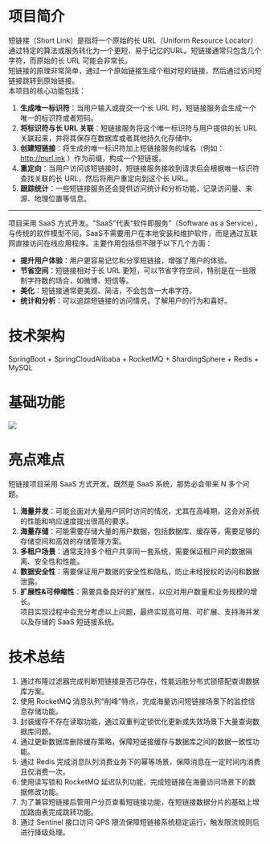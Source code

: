 # 项目简介
短链接（Short Link）是指将一个原始的长 URL（Uniform Resource Locator）通过特定的算法或服务转化为一个更短、易于记忆的URL。短链接通常只包含几个字符，而原始的长 URL 可能会非常长。  
短链接的原理非常简单，通过一个原始链接生成个相对短的链接，然后通过访问短链接跳转到原始链接。  
本项目的核心功能包括：
1. **生成唯一标识符**：当用户输入或提交一个长 URL 时，短链接服务会生成一个唯一的标识符或者短码。  
2. **将标识符与长 URL 关联**：短链接服务将这个唯一标识符与用户提供的长 URL 关联起来，并将其保存在数据库或者其他持久化存储中。  
3. **创建短链接**：将生成的唯一标识符加上短链接服务的域名（例如：http://nurl.ink ）作为前缀，构成一个短链接。  
4. **重定向**：当用户访问该短链接时，短链接服务接收到请求后会根据唯一标识符查找关联的长 URL，然后将用户重定向到这个长 URL。  
5. **跟踪统计**：一些短链接服务还会提供访问统计和分析功能，记录访问量、来源、地理位置等信息。  
--- 
项目采用 SaaS 方式开发。"SaaS"代表“软件即服务”（Software as a Service），与传统的软件模型不同，SaaS不需要用户在本地安装和维护软件，而是通过互联网直接访问在线应用程序。主要作用包括但不限于以下几个方面：  
- **提升用户体验**：用户更容易记忆和分享短链接，增强了用户的体验。  
- **节省空间**：短链接相对于长 URL 更短，可以节省字符空间，特别是在一些限制字符数的场合，如微博、短信等。  
- **美化**：短链接通常更美观、简洁，不会包含一大串字符。  
- **统计和分析**：可以追踪短链接的访问情况，了解用户的行为和喜好。  
# 技术架构
SpringBoot + SpringCloudAlibaba + RocketMQ + ShardingSphere + Redis + MySQL 
# 基础功能
![](https://pic.imgdb.cn/item/65c21c429f345e8d03fc75ca.png)
# 亮点难点  
短链接项目采用 SaaS 方式开发。既然是 SaaS 系统，那势必会带来 N 多个问题。
1. **海量并发**：可能会面对大量用户同时访问的情况，尤其在高峰期，这会对系统的性能和响应速度提出很高的要求。  
2. **海量存储**：可能需要存储大量的用户数据，包括数据库、缓存等，需要足够的存储空间和高效的存储管理方案。  
3. **多租户场景**：通常支持多个租户共享同一套系统，需要保证租户间的数据隔离、安全性和性能。  
4. **数据安全性**：需要保证用户数据的安全性和隐私，防止未经授权的访问和数据泄露。  
5. **扩展性&可伸缩性**：需要具备良好的扩展性，以应对用户数量和业务规模的增长。  
项目实现过程中会充分考虑以上问题，最终实现高可用、可扩展、支持海并发以及存储的 SaaS 短链接系统。
# 技术总结
1. 通过布隆过滤器完成判断短链接是否已存在，性能远胜分布式锁搭配查询数据库方案。
2. 使用 RocketMQ 消息队列“削峰”特点，完成海量访问短链接场景下的监控信息存储功能。
3. 封装缓存不存在读取功能，通过双重判定锁优化更新或失效场景下大量查询数据库问题。
4. 通过更新数据库删除缓存策略，保障短链接缓存与数据库之间的数据一致性功能。
5. 通过 Redis 完成消息队列消费业务下的幂等场景，保障消息在一定时间内消费且仅消费一次。
6. 使用读写锁和 RocketMQ 延迟队列功能，完成短链接在海量访问场景下的数据修改功能。
7. 为了兼容短链接后管用户分页查看短链接功能，在短链接数据分片的基础上增加路由表完成跳转功能。
8. 通过 Sentinel 接口访问 QPS 限流保障短链接系统稳定运行，触发限流规则后进行降级处理。